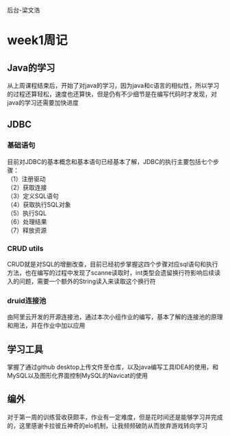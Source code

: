 后台-梁文浩
# week1周记
## Java的学习  
从上周课程结束后，开始了对java的学习，因为java和c语言的相似性，所以学习的过程还算轻松，速度也还算快，但是仍有不少细节是在编写代码时才发现，对java的学习还需要加快进度
## JDBC
### 基础语句
目前对JDBC的基本概念和基本语句已经基本了解，JDBC的执行主要包括七个步骤：  
（1）注册驱动  
（2）获取连接  
（3）定义SQL语句  
（4）获取执行SQL对象  
（5）执行SQL  
（6）处理结果  
（7）释放资源
### CRUD utils
CRUD就是对SQL的增删改查，目前已经初步掌握这四个步骤对应sql语句和执行方法，也在编写的过程中发现了scanne读取时，int类型会遗留换行符影响后续读入的问题，需要一个额外的String读入来读取这个换行符
### druid连接池  
由阿里云开发的开源连接池，通过本次小组作业的编写，基本了解的连接池的原理和用法，并在作业中加以应用
## 学习工具
掌握了通过github desktop上传文件至仓库，以及java编写工具IDEA的使用，和MySQL以及图形化界面控制MySQL的Navicat的使用
## 编外
对于第一周的训练营收获颇丰，作业有一定难度，但是花时间还是能够学习并完成的，这里感谢卡拉彼丘神奇的elo机制，让我频频破防从而放弃游戏转向学习